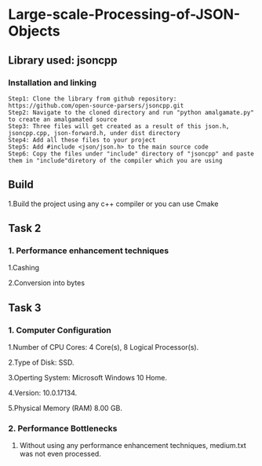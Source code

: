 # Large-scale-Processing-of-JSON-Objects

## Library used: jsoncpp
### Installation and linking 
```
Step1: Clone the library from github repository: https://github.com/open-source-parsers/jsoncpp.git
Step2: Navigate to the cloned directory and run "python amalgamate.py" to create an amalgamated source
Step3: Three files will get created as a result of this json.h, jsoncpp.cpp, json-forward.h, under dist directory
Step4: Add all these files to your project 
Step5: Add #include <json/json.h> to the main source code 
Step6: Copy the files under "include" directory of "jsoncpp" and paste them in "include"diretory of the compiler which you are using  
```
## Build
1.Build the project using any c++ compiler or you can use Cmake

## Task 2
### 1. Performance enhancement techniques
1.Cashing

2.Conversion into bytes

## Task 3
### 1. Computer Configuration
1.Number of CPU Cores:  4 Core(s), 8 Logical Processor(s).

2.Type of Disk: SSD.

3.Operting System: Microsoft Windows 10 Home. 

4.Version:	10.0.17134.

5.Physical Memory (RAM)	8.00 GB.


### 2. Performance Bottlenecks
1. Without using any performance enhancement techniques, medium.txt was not even processed.




